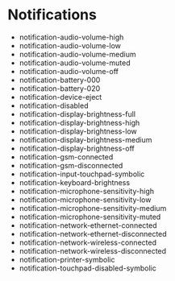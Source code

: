 # Notifications

- notification-audio-volume-high
- notification-audio-volume-low
- notification-audio-volume-medium
- notification-audio-volume-muted
- notification-audio-volume-off
- notification-battery-000
- notification-battery-020
- notification-device-eject
- notification-disabled
- notification-display-brightness-full
- notification-display-brightness-high
- notification-display-brightness-low
- notification-display-brightness-medium
- notification-display-brightness-off
- notification-gsm-connected
- notification-gsm-disconnected
- notification-input-touchpad-symbolic
- notification-keyboard-brightness
- notification-microphone-sensitivity-high
- notification-microphone-sensitivity-low
- notification-microphone-sensitivity-medium
- notification-microphone-sensitivity-muted
- notification-network-ethernet-connected
- notification-network-ethernet-disconnected
- notification-network-wireless-connected
- notification-network-wireless-disconnected
- notification-printer-symbolic
- notification-touchpad-disabled-symbolic
